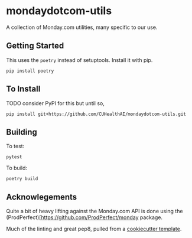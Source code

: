# mondaydotcom-utils

A collection of Monday.com utilities, many specific to our use.

## Getting Started

This uses the `poetry` instead of setuptools. Install it with pip.

    pip install poetry


## To Install

TODO consider PyPI for this but until so,

    pip install git+https://github.com/CUHealthAI/mondaydotcom-utils.git

## Building

To test:

    pytest

To build: 

    poetry build

## Acknowlegements

Quite a bit of heavy lifting against the Monday.com API is done using the (ProdPerfect)[https://github.com/ProdPerfect/monday package. 

Much of the linting and great pep8, pulled from a [cookiecutter template](https://github.com/timothycrosley/cookiecutter-python).
